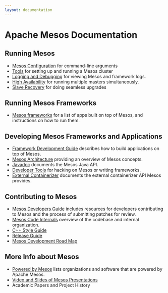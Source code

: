 ```yaml
---
layout: documentation
---
```


# Apache Mesos Documentation

## Running Mesos

* [Mesos Configuration](configuration.md) for command-line arguments
* [Tools](tools.md) for setting up and running a Mesos cluster
* [Logging and Debugging](logging-and-debugging.md) for viewing Mesos and framework logs.
* [High Availability](high-availability.md) for running multiple masters simultaneously.
* [Slave Recovery](slave-recovery.md) for doing seamless upgrades

## Running Mesos Frameworks

 * [Mesos frameworks](mesos-frameworks.md) for a list of apps built on top of Mesos, and instructions on how to run them.

## Developing Mesos Frameworks and Applications

* [Framework Development Guide](app-framework-development-guide.md) describes how to build applications on top of Mesos.
* [Mesos Architecture](mesos-architecture.md) providing an overview of Mesos concepts.
* [Javadoc](/api/latest/java/) documents the Mesos Java API.
* [Developer Tools](tools.md) for hacking on Mesos or writing frameworks.
* [External Containerizer](external-containerizer.md) documents the external containerizer API Mesos provides.

## Contributing to Mesos

* [Mesos Developers Guide](mesos-developers-guide.md) includes resources for developers contributing to Mesos and the process of submitting patches for review.
* [Mesos Code Internals](mesos-code-internals.md) overview of the codebase and internal organization.
* [C++ Style Guide](mesos-c++-style-guide.md)
* [Release Guide](release-guide.md)
* [Mesos Development Road Map](mesos-roadmap.md)

## More Info about Mesos

* [Powered by Mesos](powered-by-mesos.md) lists organizations and software that are powered by Apache Mesos.
* [Video and Slides of Mesos Presentations](mesos-presentations.md)
* Academic Papers and Project History
